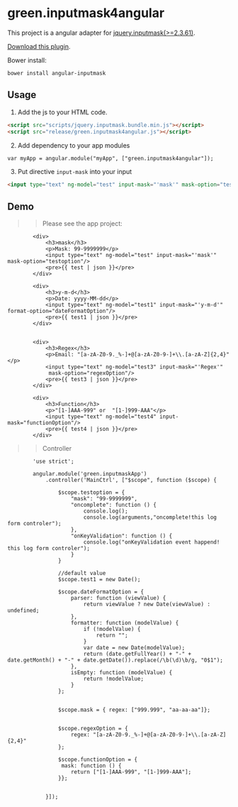 green.inputmask4angular
========

This project is a angular adapter for [jquery.inputmask(>=2.3.61)](https://github.com/RobinHerbots/jquery.inputmask). 

[Download this plugin](https://github.com/greengerong/green.inputmask4angular/tree/master/release).


Bower install:

	bower install angular-inputmask
	

## Usage

1. Add the js to your HTML code.

```html
<script src="scripts/jquery.inputmask.bundle.min.js"></script>
<script src="release/green.inputmask4angular.js"></script>
```
2. Add dependency to your app modules
```script
var myApp = angular.module("myApp", ["green.inputmask4angular"]);
```

3. Put directive `input-mask` into your input
```html
<input type="text" ng-model="test" input-mask="'mask'" mask-option="testoption"/>
```
## Demo

>>Please see the app project:

			<div>
		        <h3>mask</h3>
		        <p>Mask: 99-9999999</p>
		        <input type="text" ng-model="test" input-mask="'mask'" mask-option="testoption"/>
		        <pre>{{ test | json }}</pre>
		    </div>

		    <div>
		        <h3>y-m-d</h3>
		        <p>Date: yyyy-MM-dd</p>
		        <input type="text" ng-model="test1" input-mask="'y-m-d'" format-option="dateFormatOption"/>
		        <pre>{{ test1 | json }}</pre>
		    </div>


		    <div>
		        <h3>Regex</h3>
		        <p>Email: "[a-zA-Z0-9._%-]+@[a-zA-Z0-9-]+\\.[a-zA-Z]{2,4}"</p>
		        <input type="text" ng-model="test3" input-mask="'Regex'"
		         mask-option="regexOption"/>
		        <pre>{{ test3 | json }}</pre>
		    </div>

		    <div>
		        <h3>Function</h3>
		        <p>"[1-]AAA-999" or  "[1-]999-AAA"</p>
		        <input type="text" ng-model="test4" input-mask="functionOption"/>
		        <pre>{{ test4 | json }}</pre>
		    </div>



>>Controller


		    'use strict';

			angular.module('green.inputmaskApp')
			    .controller('MainCtrl', ["$scope", function ($scope) {

			        $scope.testoption = {
			            "mask": "99-9999999",
			            "oncomplete": function () {
			                console.log();
			                console.log(arguments,"oncomplete!this log form controler");
			            },
			            "onKeyValidation": function () {
			                console.log("onKeyValidation event happend! this log form controler");
			            }
			        }

			        //default value
			        $scope.test1 = new Date();

			        $scope.dateFormatOption = {
			            parser: function (viewValue) {
			                return viewValue ? new Date(viewValue) : undefined;
			            },
			            formatter: function (modelValue) {
			                if (!modelValue) {
			                    return "";
			                }
			                var date = new Date(modelValue);
			                return (date.getFullYear() + "-" + date.getMonth() + "-" + date.getDate()).replace(/\b(\d)\b/g, "0$1");
			            },
			            isEmpty: function (modelValue) {
			                return !modelValue;
			            }
			        };


			        $scope.mask = { regex: ["999.999", "aa-aa-aa"]};


			        $scope.regexOption = {
			            regex: "[a-zA-Z0-9._%-]+@[a-zA-Z0-9-]+\\.[a-zA-Z]{2,4}"
			        };

			        $scope.functionOption = {
			         mask: function () { 
			            return ["[1-]AAA-999", "[1-]999-AAA"]; 
			        }};


			    }]);


